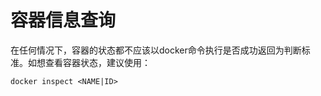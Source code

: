 # 容器信息查询<a name="ZH-CN_TOPIC_0184808230"></a>

在任何情况下，容器的状态都不应该以docker命令执行是否成功返回为判断标准。如想查看容器状态，建议使用：

```
docker inspect <NAME|ID>
```

